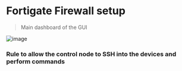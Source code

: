 # Fortigate Firewall setup

> Main dashboard of the GUI

![image](https://user-images.githubusercontent.com/81763406/143358495-179c92a8-79d6-4816-8fb7-c28d98eef744.png)

### Rule to allow the control node to SSH into the devices and perform commands
